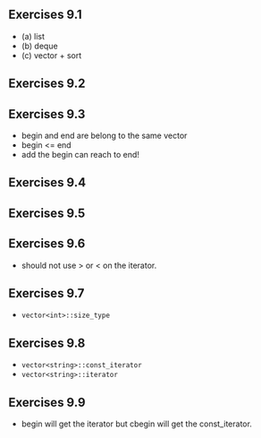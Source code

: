 ## Exercises 9.1
- (a) list
- (b) deque
- (c) vector + sort

## Exercises 9.2
## Exercises 9.3
- begin and end are belong to the same vector
- begin <= end
- add the begin can reach to end!

## Exercises 9.4
## Exercises 9.5
## Exercises 9.6
- should not use > or < on the iterator.

## Exercises 9.7
- `vector<int>::size_type`

## Exercises 9.8
- `vector<string>::const_iterator`
- `vector<string>::iterator`

## Exercises 9.9
- begin will get the iterator but cbegin will get the const_iterator.

